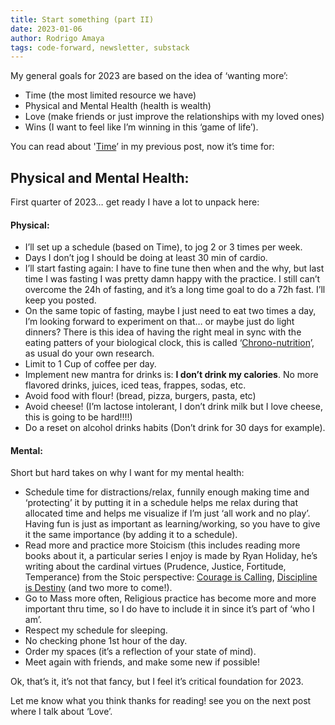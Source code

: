 ```yaml
---
title: Start something (part II)
date: 2023-01-06
author: Rodrigo Amaya
tags: code-forward, newsletter, substack
---
```


My general goals for 2023 are based on the idea of ‘wanting more’:

- Time (the most limited resource we have)
- Physical and Mental Health (health is wealth)
- Love (make friends or just improve the relationships with my loved ones)
- Wins (I want to feel like I’m winning in this ‘game of life’).

You can read about '[Time](https://codeforward.substack.com/p/start-something-goals-for-2023)’ in my previous post, now it’s time for:

## Physical and Mental Health:

First quarter of 2023… get ready I have a lot to unpack here:

#### Physical:

- I’ll set up a schedule (based on Time), to jog 2 or 3 times per week.
- Days I don’t jog I should be doing at least 30 min of cardio.
- I’ll start fasting again: I have to fine tune then when and the why, but last time I was fasting I was pretty damn happy with the practice. I still can’t overcome the 24h of fasting, and it’s a long time goal to do a 72h fast. I’ll keep you posted.
- On the same topic of fasting, maybe I just need to eat two times a day, I’m looking forward to experiment on that… or maybe just do light dinners? There is this idea of having the right meal in sync with the eating patters of your biological clock, this is called ‘[Chrono-nutrition](https://www.firstpost.com/health/chrono-nutrition-how-to-lose-weight-by-scheduling-your-meals-7530871.html)’, as usual do your own research.
- Limit to 1 Cup of coffee per day.
- Implement new mantra for drinks is: **I don’t drink my calories**. No more flavored drinks, juices, iced teas, frappes, sodas, etc.
- Avoid food with flour! (bread, pizza, burgers, pasta, etc)
- Avoid cheese! (I’m lactose intolerant, I don’t drink milk but I love cheese, this is going to be hard!!!!)
- Do a reset on alcohol drinks habits (Don’t drink for 30 days for example).

#### Mental:

Short but hard takes on why I want for my mental health:

- Schedule time for distractions/relax, funnily enough making time and ‘protecting’ it by putting it in a schedule helps me relax during that allocated time and helps me visualize if I’m just ‘all work and no play’. Having fun is just as important as learning/working, so you have to give it the same importance (by adding it to a schedule).
- Read more and practice more Stoicism (this includes reading more books about it, a particular series I enjoy is made by Ryan Holiday, he’s writing about the cardinal virtues (Prudence, Justice, Fortitude, Temperance) from the Stoic perspective: [Courage is Calling](https://www.amazon.com/Courage-Calling-Fortune-Favours-Brave-ebook/dp/B08Q25N6R4/), [Discipline is Destiny](https://amzn.to/3GIA9Z6) (and two more to come!).
- Go to Mass more often, Religious practice has become more and more important thru time, so I do have to include it in since it’s part of ‘who I am’.
- Respect my schedule for sleeping.
- No checking phone 1st hour of the day.
- Order my spaces (it’s a reflection of your state of mind).
- Meet again with friends, and make some new if possible!



Ok, that’s it, it’s not that fancy, but I feel it’s critical foundation for 2023.

Let me know what you think thanks for reading! see you on the next post where I talk about ‘Love’.
